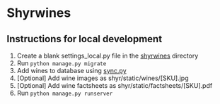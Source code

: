 # Shyrwines

## Instructions for local development

1. Create a blank settings_local.py file in the [shyrwines](shyrwines) directory
2. Run `python manage.py migrate`
3. Add wines to database using [sync.py](shyr/management/commands/sync.py)
4. [Optional] Add wine images as shyr/static/wines/[SKU].jpg
5. [Optional] Add wine factsheets as shyr/static/factsheets/[SKU].pdf
6. Run `python manage.py runserver`
